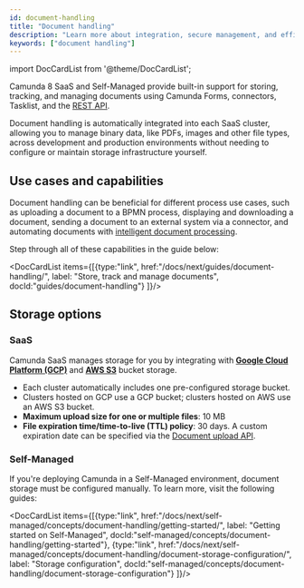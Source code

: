 ```yaml
---
id: document-handling
title: "Document handling"
description: "Learn more about integration, secure management, and efficient storage and retrieval of documents across development and production environments in a SaaS environment."
keywords: ["document handling"]
---
```


import DocCardList from '@theme/DocCardList';

Camunda 8 SaaS and Self-Managed provide built-in support for storing, tracking, and managing documents using Camunda Forms, connectors, Tasklist, and the [REST API](/apis-tools/camunda-api-rest/specifications/create-documents.api.mdx).

Document handling is automatically integrated into each SaaS cluster, allowing you to manage binary data, like PDFs, images and other file types, across development and production environments without needing to configure or maintain storage infrastructure yourself.

## Use cases and capabilities

Document handling can be beneficial for different process use cases, such as uploading a document to a BPMN process, displaying and downloading a document, sending a document to an external system via a connector, and automating documents with [intelligent document processing](/components/modeler/web-modeler/idp/idp-example.md).

Step through all of these capabilities in the guide below:

<DocCardList items={[{type:"link", href:"/docs/next/guides/document-handling/", label: "Store, track and manage documents", docId:"guides/document-handling"}
]}/>

## Storage options

### SaaS

Camunda SaaS manages storage for you by integrating with [**Google Cloud Platform (GCP)**](https://cloud.google.com/storage) and [**AWS S3**](https://aws.amazon.com/s3/) bucket storage.

- Each cluster automatically includes one pre-configured storage bucket.
- Clusters hosted on GCP use a GCP bucket; clusters hosted on AWS use an AWS S3 bucket.
- **Maximum upload size for one or multiple files**: 10 MB
- **File expiration time/time-to-live (TTL) policy**: 30 days. A custom expiration date can be specified via the [Document upload API](../../apis-tools/camunda-api-rest/specifications/create-document.api.mdx).

### Self-Managed

If you're deploying Camunda in a Self-Managed environment, document storage must be configured manually. To learn more, visit the following guides:

<DocCardList items={[{type:"link", href:"/docs/next/self-managed/concepts/document-handling/getting-started/", label: "Getting started on Self-Managed", docId:"self-managed/concepts/document-handling/getting-started"},
{type:"link", href:"/docs/next/self-managed/concepts/document-handling/document-storage-configuration/", label: "Storage configuration", docId:"self-managed/concepts/document-handling/document-storage-configuration"}
]}/>
